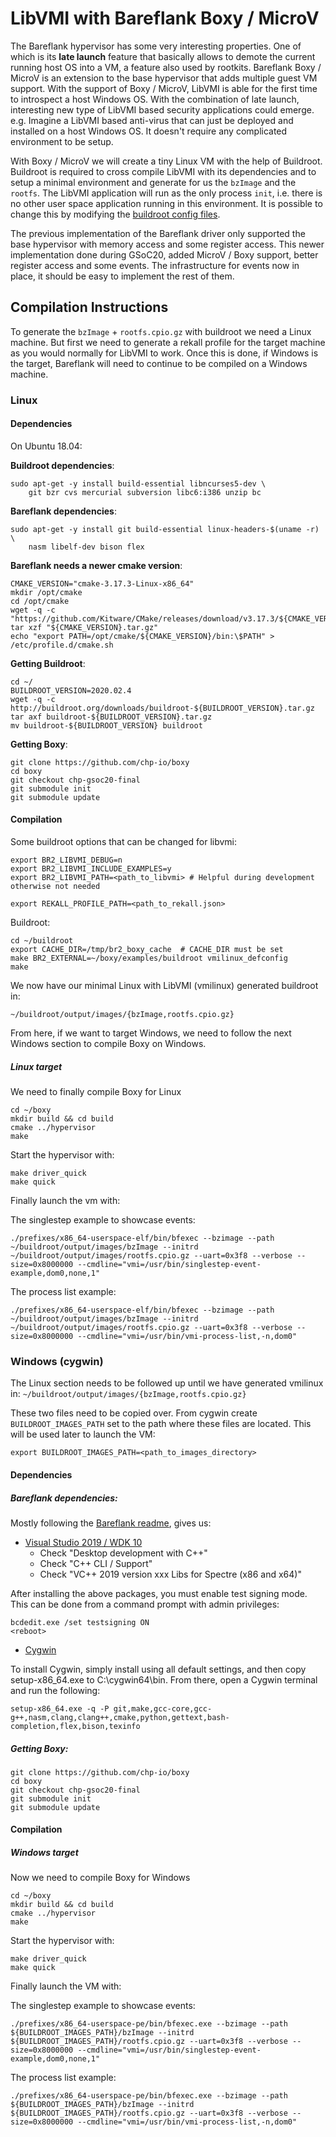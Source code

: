 # LibVMI with Bareflank Boxy / MicroV

The Bareflank hypervisor has some very interesting properties. One of which is its **late launch** feature that basically allows to demote the current running host OS into a VM, a feature also used by rootkits.
Bareflank Boxy / MicroV is an extension to the base hypervisor that adds multiple guest VM support.
With the support of Boxy / MicroV, LibVMI is able for the first time to introspect a host Windows OS. With the combination of late launch, interesting new type of LibVMI based security applications could emerge. e.g. Imagine a LibVMI based anti-virus that can just be deployed and installed on a host Windows OS. It doesn't require any complicated environment to be setup.

With Boxy / MicroV we will create a tiny Linux VM with the help of Buildroot. Buildroot is required to cross compile LibVMI with its dependencies and to setup a minimal environment and generate for us the `bzImage` and the `rootfs`. The LibVMI application will run as the only process `init`, i.e. there is no other user space application running in this environment. It is possible to change this by modifying the [buildroot config files](https://github.com/chp-io/boxy/tree/chp-gsoc20-final/examples/buildroot).

The previous implementation of the Bareflank driver only supported the base hypervisor with memory access and some register access. This newer implementation done during GSoC20, added MicroV / Boxy support, better register access and some events. The infrastructure for events now in place, it should be easy to implement the rest of them.

## Compilation Instructions

To generate the `bzImage` + `rootfs.cpio.gz` with buildroot we need a Linux machine. But first we need to generate a rekall profile for the target machine as you would normally for LibVMI to work. Once this is done, if Windows is the target, Bareflank will need to continue to be compiled on a Windows machine.

### Linux

#### Dependencies

On Ubuntu 18.04:

**Buildroot dependencies**:
```
sudo apt-get -y install build-essential libncurses5-dev \
    git bzr cvs mercurial subversion libc6:i386 unzip bc
```

**Bareflank dependencies**:
```
sudo apt-get -y install git build-essential linux-headers-$(uname -r) \
    nasm libelf-dev bison flex
```

**Bareflank needs a newer cmake version**:
```
CMAKE_VERSION="cmake-3.17.3-Linux-x86_64"
mkdir /opt/cmake
cd /opt/cmake
wget -q -c "https://github.com/Kitware/CMake/releases/download/v3.17.3/${CMAKE_VERSION}.tar.gz"
tar xzf "${CMAKE_VERSION}.tar.gz"
echo "export PATH=/opt/cmake/${CMAKE_VERSION}/bin:\$PATH" > /etc/profile.d/cmake.sh
```

**Getting Buildroot**:
```
cd ~/
BUILDROOT_VERSION=2020.02.4
wget -q -c http://buildroot.org/downloads/buildroot-${BUILDROOT_VERSION}.tar.gz
tar axf buildroot-${BUILDROOT_VERSION}.tar.gz
mv buildroot-${BUILDROOT_VERSION} buildroot
```

**Getting Boxy**:
```
git clone https://github.com/chp-io/boxy
cd boxy
git checkout chp-gsoc20-final
git submodule init
git submodule update
```

#### Compilation

Some buildroot options that can be changed for libvmi:

```
export BR2_LIBVMI_DEBUG=n
export BR2_LIBVMI_INCLUDE_EXAMPLES=y
export BR2_LIBVMI_PATH=<path_to_libvmi> # Helpful during development otherwise not needed

export REKALL_PROFILE_PATH=<path_to_rekall.json>
```

Buildroot:

```
cd ~/buildroot
export CACHE_DIR=/tmp/br2_boxy_cache  # CACHE_DIR must be set
make BR2_EXTERNAL=~/boxy/examples/buildroot vmilinux_defconfig
make
```

We now have our minimal Linux with LibVMI (vmilinux) generated buildroot in:

```
~/buildroot/output/images/{bzImage,rootfs.cpio.gz}
```

From here, if we want to target Windows, we need to follow the next Windows section to compile Boxy on Windows.

##### Linux target

We need to finally compile Boxy for Linux

```
cd ~/boxy
mkdir build && cd build
cmake ../hypervisor
make
```

Start the hypervisor with:

```
make driver_quick
make quick
```

Finally launch the vm with:

The singlestep example to showcase events:

```
./prefixes/x86_64-userspace-elf/bin/bfexec --bzimage --path ~/buildroot/output/images/bzImage --initrd ~/buildroot/output/images/rootfs.cpio.gz --uart=0x3f8 --verbose --size=0x8000000 --cmdline="vmi=/usr/bin/singlestep-event-example,dom0,none,1"
```

The process list example:

```
./prefixes/x86_64-userspace-elf/bin/bfexec --bzimage --path ~/buildroot/output/images/bzImage --initrd ~/buildroot/output/images/rootfs.cpio.gz --uart=0x3f8 --verbose --size=0x8000000 --cmdline="vmi=/usr/bin/vmi-process-list,-n,dom0"
```


### Windows (cygwin)

The Linux section needs to be followed up until we have generated vmilinux in:
`~/buildroot/output/images/{bzImage,rootfs.cpio.gz}`

These two files need to be copied over. From cygwin create `BUILDROOT_IMAGES_PATH` set to the path where these files are located. This will be used later to launch the VM:

```
export BUILDROOT_IMAGES_PATH=<path_to_images_directory>
```

#### Dependencies

##### Bareflank dependencies:

Mostly following the [Bareflank readme](https://github.com/Bareflank/hypervisor/blob/master/README.md), gives us:

- [Visual Studio 2019 / WDK 10](https://docs.microsoft.com/en-us/windows-hardware/drivers/)
  - Check "Desktop development with C++"
  - Check "C++ CLI / Support"
  - Check "VC++ 2019 version xxx Libs for Spectre (x86 and x64)"

After installing the above packages, you must enable test signing mode. This can be done from a command prompt with admin privileges:
```
bcdedit.exe /set testsigning ON
<reboot>
```

- [Cygwin](https://www.cygwin.com/setup-x86_64.exe)

To install Cygwin, simply install using all default settings, and then copy
setup-x86\_64.exe to C:\\cygwin64\\bin. From there, open a Cygwin terminal and
run the following:

```
setup-x86_64.exe -q -P git,make,gcc-core,gcc-g++,nasm,clang,clang++,cmake,python,gettext,bash-completion,flex,bison,texinfo
```

##### Getting Boxy:

```
git clone https://github.com/chp-io/boxy
cd boxy
git checkout chp-gsoc20-final
git submodule init
git submodule update
```

#### Compilation

##### Windows target

Now we need to compile Boxy for Windows

```
cd ~/boxy
mkdir build && cd build
cmake ../hypervisor
make
```

Start the hypervisor with:

```
make driver_quick
make quick
```

Finally launch the VM with:

The singlestep example to showcase events:

```
./prefixes/x86_64-userspace-pe/bin/bfexec.exe --bzimage --path ${BUILDROOT_IMAGES_PATH}/bzImage --initrd ${BUILDROOT_IMAGES_PATH}/rootfs.cpio.gz --uart=0x3f8 --verbose --size=0x8000000 --cmdline="vmi=/usr/bin/singlestep-event-example,dom0,none,1"
```

The process list example:

```
./prefixes/x86_64-userspace-pe/bin/bfexec.exe --bzimage --path ${BUILDROOT_IMAGES_PATH}/bzImage --initrd ${BUILDROOT_IMAGES_PATH}/rootfs.cpio.gz --uart=0x3f8 --verbose --size=0x8000000 --cmdline="vmi=/usr/bin/vmi-process-list,-n,dom0"
```
